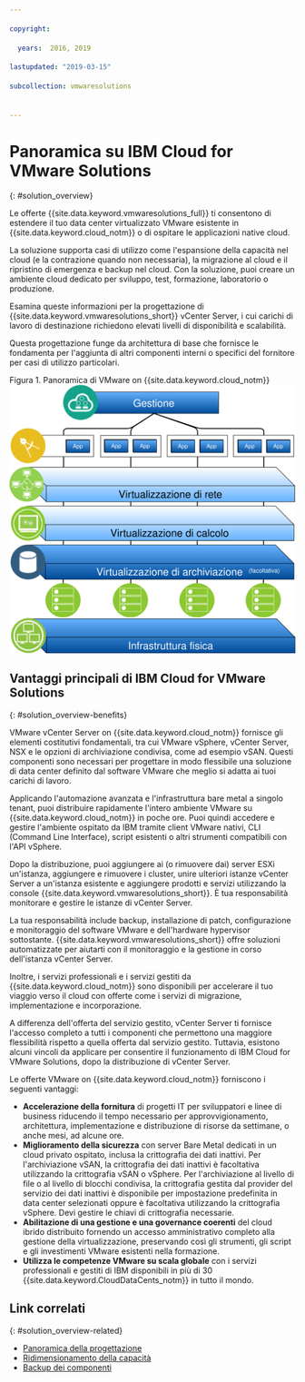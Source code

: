 ```yaml
---

copyright:

  years:  2016, 2019

lastupdated: "2019-03-15"

subcollection: vmwaresolutions


---
```


# Panoramica su IBM Cloud for VMware Solutions
{: #solution_overview}

Le offerte {{site.data.keyword.vmwaresolutions_full}} ti consentono di estendere il tuo data center virtualizzato VMware esistente in {{site.data.keyword.cloud_notm}} o di ospitare le applicazioni native cloud.

La soluzione supporta casi di utilizzo come l'espansione della capacità nel cloud (e la contrazione quando non necessaria), la migrazione al cloud e il ripristino di emergenza e backup nel cloud. Con la soluzione, puoi creare un ambiente cloud dedicato per sviluppo, test, formazione, laboratorio o produzione.

Esamina queste informazioni per la progettazione di {{site.data.keyword.vmwaresolutions_short}} vCenter Server, i cui carichi di lavoro di destinazione richiedono elevati livelli di disponibilità e scalabilità.

Questa progettazione funge da architettura di base che fornisce le fondamenta per l'aggiunta di altri componenti interni o specifici del fornitore per casi di utilizzo particolari.

Figura 1. Panoramica di VMware on {{site.data.keyword.cloud_notm}}
![Panoramica di VMware on {{site.data.keyword.cloud_notm}}](vcsv4radiagrams-ra-variationsonatheme.svg "La soluzione virtualizza le risorse di calcolo, di rete e, facoltativamente, di archiviazione che devono essere utilizzate dalle VM in cui puoi eseguire le tue applicazioni.")

## Vantaggi principali di IBM Cloud for VMware Solutions
{: #solution_overview-benefits}

VMware vCenter Server on {{site.data.keyword.cloud_notm}} fornisce gli elementi costitutivi fondamentali, tra cui VMware vSphere, vCenter Server, NSX e le opzioni di archiviazione condivisa, come ad esempio vSAN. Questi componenti sono necessari per progettare in modo flessibile una soluzione di data center definito dal software VMware che meglio si adatta ai tuoi carichi di lavoro.

Applicando l'automazione avanzata e l'infrastruttura bare metal a singolo tenant, puoi distribuire rapidamente l'intero ambiente VMware su {{site.data.keyword.cloud_notm}} in poche ore. Puoi quindi accedere e gestire l'ambiente ospitato da IBM tramite client VMware nativi, CLI (Command Line Interface), script esistenti o altri strumenti compatibili con l'API vSphere.

Dopo la distribuzione, puoi aggiungere ai (o rimuovere dai) server ESXi un'istanza, aggiungere e rimuovere i cluster, unire ulteriori istanze vCenter Server a un'istanza esistente e aggiungere prodotti e servizi utilizzando la console {{site.data.keyword.vmwaresolutions_short}}. È tua responsabilità monitorare e gestire le istanze di vCenter Server.

La tua responsabilità include backup, installazione di patch, configurazione e monitoraggio del software VMware e dell'hardware hypervisor sottostante. {{site.data.keyword.vmwaresolutions_short}} offre soluzioni automatizzate per aiutarti con il monitoraggio e la gestione in corso dell'istanza vCenter Server.

Inoltre, i servizi professionali e i servizi gestiti da {{site.data.keyword.cloud_notm}} sono disponibili per accelerare il tuo viaggio verso il cloud con offerte come i servizi di migrazione, implementazione e incorporazione.

A differenza dell'offerta del servizio gestito, vCenter Server ti fornisce l'accesso completo a tutti i componenti che permettono una maggiore flessibilità rispetto a quella offerta dal servizio gestito. Tuttavia, esistono alcuni vincoli da applicare per consentire il funzionamento di IBM Cloud for VMware Solutions, dopo la distribuzione di vCenter Server.

Le offerte VMware on {{site.data.keyword.cloud_notm}} forniscono i seguenti vantaggi:

* **Accelerazione della fornitura** di progetti IT per sviluppatori e linee di business riducendo il tempo necessario per approvvigionamento, architettura, implementazione e distribuzione di risorse da settimane, o anche mesi, ad alcune ore.
* **Miglioramento della sicurezza** con server Bare Metal dedicati in un cloud privato ospitato, inclusa la crittografia dei dati inattivi. Per l'archiviazione vSAN, la crittografia dei dati inattivi è facoltativa utilizzando la crittografia vSAN o vSphere. Per l'archiviazione al livello di file o al livello di blocchi condivisa, la crittografia gestita dal provider del servizio dei dati inattivi è disponibile per impostazione predefinita in data center selezionati oppure è facoltativa utilizzando la crittografia vSphere. Devi gestire le chiavi di crittografia necessarie.
* **Abilitazione di una gestione e una governance coerenti** del cloud ibrido distribuito fornendo un accesso amministrativo completo alla gestione della virtualizzazione, preservando così gli strumenti, gli script e gli investimenti VMware esistenti nella formazione.
* **Utilizza le competenze VMware su scala globale** con i servizi professionali e gestiti di IBM disponibili in più di 30 {{site.data.keyword.CloudDataCents_notm}} in tutto il mondo.

## Link correlati
{: #solution_overview-related}

* [Panoramica della progettazione](/docs/services/vmwaresolutions/archiref/solution?topic=vmware-solutions-design_overview)
* [Ridimensionamento della capacità](/docs/services/vmwaresolutions/archiref/solution?topic=vmware-solutions-solution_scaling)
* [Backup dei componenti](/docs/services/vmwaresolutions/archiref/solution?topic=vmware-solutions-solution_backingup)
